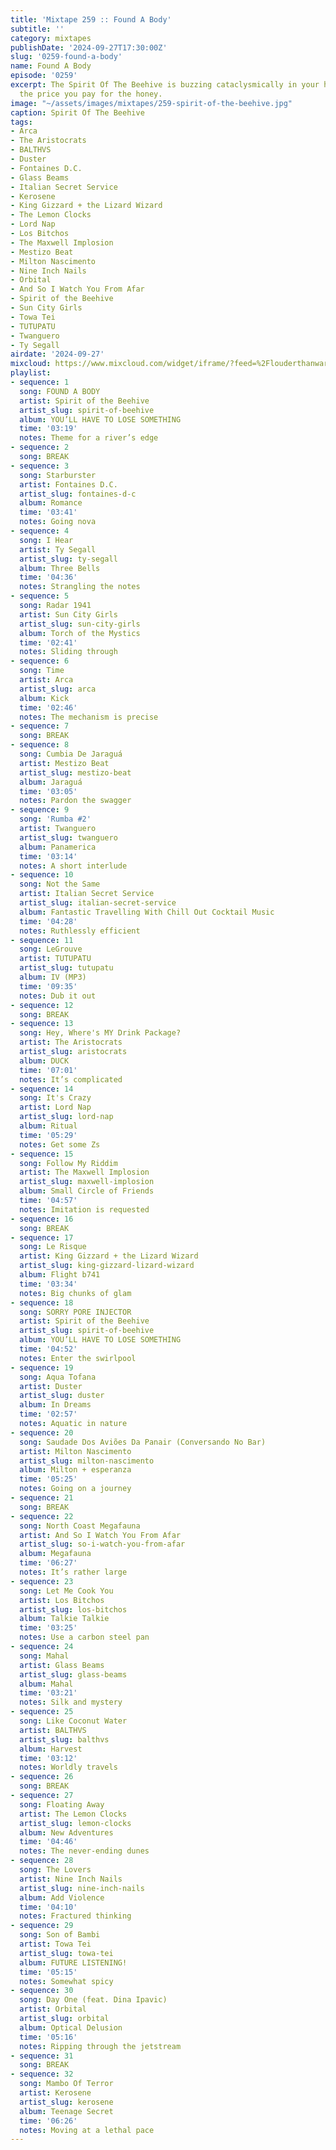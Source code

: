 ```yaml
---
title: 'Mixtape 259 :: Found A Body'
subtitle: ''
category: mixtapes
publishDate: '2024-09-27T17:30:00Z'
slug: '0259-found-a-body'
name: Found A Body
episode: '0259'
excerpt: The Spirit Of The Beehive is buzzing cataclysmically in your head, but that’s
  the price you pay for the honey.
image: "~/assets/images/mixtapes/259-spirit-of-the-beehive.jpg"
caption: Spirit Of The Beehive
tags:
- Arca
- The Aristocrats
- BALTHVS
- Duster
- Fontaines D.C.
- Glass Beams
- Italian Secret Service
- Kerosene
- King Gizzard + the Lizard Wizard
- The Lemon Clocks
- Lord Nap
- Los Bitchos
- The Maxwell Implosion
- Mestizo Beat
- Milton Nascimento
- Nine Inch Nails
- Orbital
- And So I Watch You From Afar
- Spirit of the Beehive
- Sun City Girls
- Towa Tei
- TUTUPATU
- Twanguero
- Ty Segall
airdate: '2024-09-27'
mixcloud: https://www.mixcloud.com/widget/iframe/?feed=%2Flouderthanwar%2Fthe-final-hour-259-found-a-body-2024-09-27%2F&hide_artwork=1&hide_cover=1
playlist:
- sequence: 1
  song: FOUND A BODY
  artist: Spirit of the Beehive
  artist_slug: spirit-of-beehive
  album: YOU’LL HAVE TO LOSE SOMETHING
  time: '03:19'
  notes: Theme for a river’s edge
- sequence: 2
  song: BREAK
- sequence: 3
  song: Starburster
  artist: Fontaines D.C.
  artist_slug: fontaines-d-c
  album: Romance
  time: '03:41'
  notes: Going nova
- sequence: 4
  song: I Hear
  artist: Ty Segall
  artist_slug: ty-segall
  album: Three Bells
  time: '04:36'
  notes: Strangling the notes
- sequence: 5
  song: Radar 1941
  artist: Sun City Girls
  artist_slug: sun-city-girls
  album: Torch of the Mystics
  time: '02:41'
  notes: Sliding through
- sequence: 6
  song: Time
  artist: Arca
  artist_slug: arca
  album: Kick
  time: '02:46'
  notes: The mechanism is precise
- sequence: 7
  song: BREAK
- sequence: 8
  song: Cumbia De Jaraguá
  artist: Mestizo Beat
  artist_slug: mestizo-beat
  album: Jaraguá
  time: '03:05'
  notes: Pardon the swagger
- sequence: 9
  song: 'Rumba #2'
  artist: Twanguero
  artist_slug: twanguero
  album: Panamerica
  time: '03:14'
  notes: A short interlude
- sequence: 10
  song: Not the Same
  artist: Italian Secret Service
  artist_slug: italian-secret-service
  album: Fantastic Travelling With Chill Out Cocktail Music
  time: '04:28'
  notes: Ruthlessly efficient
- sequence: 11
  song: LeGrouve
  artist: TUTUPATU
  artist_slug: tutupatu
  album: IV (MP3)
  time: '09:35'
  notes: Dub it out
- sequence: 12
  song: BREAK
- sequence: 13
  song: Hey, Where's MY Drink Package?
  artist: The Aristocrats
  artist_slug: aristocrats
  album: DUCK
  time: '07:01'
  notes: It’s complicated
- sequence: 14
  song: It's Crazy
  artist: Lord Nap
  artist_slug: lord-nap
  album: Ritual
  time: '05:29'
  notes: Get some Zs
- sequence: 15
  song: Follow My Riddim
  artist: The Maxwell Implosion
  artist_slug: maxwell-implosion
  album: Small Circle of Friends
  time: '04:57'
  notes: Imitation is requested
- sequence: 16
  song: BREAK
- sequence: 17
  song: Le Risque
  artist: King Gizzard + the Lizard Wizard
  artist_slug: king-gizzard-lizard-wizard
  album: Flight b741
  time: '03:34'
  notes: Big chunks of glam
- sequence: 18
  song: SORRY PORE INJECTOR
  artist: Spirit of the Beehive
  artist_slug: spirit-of-beehive
  album: YOU’LL HAVE TO LOSE SOMETHING
  time: '04:52'
  notes: Enter the swirlpool
- sequence: 19
  song: Aqua Tofana
  artist: Duster
  artist_slug: duster
  album: In Dreams
  time: '02:57'
  notes: Aquatic in nature
- sequence: 20
  song: Saudade Dos Aviões Da Panair (Conversando No Bar)
  artist: Milton Nascimento
  artist_slug: milton-nascimento
  album: Milton + esperanza
  time: '05:25'
  notes: Going on a journey
- sequence: 21
  song: BREAK
- sequence: 22
  song: North Coast Megafauna
  artist: And So I Watch You From Afar
  artist_slug: so-i-watch-you-from-afar
  album: Megafauna
  time: '06:27'
  notes: It’s rather large
- sequence: 23
  song: Let Me Cook You
  artist: Los Bitchos
  artist_slug: los-bitchos
  album: Talkie Talkie
  time: '03:25'
  notes: Use a carbon steel pan
- sequence: 24
  song: Mahal
  artist: Glass Beams
  artist_slug: glass-beams
  album: Mahal
  time: '03:21'
  notes: Silk and mystery
- sequence: 25
  song: Like Coconut Water
  artist: BALTHVS
  artist_slug: balthvs
  album: Harvest
  time: '03:12'
  notes: Worldly travels
- sequence: 26
  song: BREAK
- sequence: 27
  song: Floating Away
  artist: The Lemon Clocks
  artist_slug: lemon-clocks
  album: New Adventures
  time: '04:46'
  notes: The never-ending dunes
- sequence: 28
  song: The Lovers
  artist: Nine Inch Nails
  artist_slug: nine-inch-nails
  album: Add Violence
  time: '04:10'
  notes: Fractured thinking
- sequence: 29
  song: Son of Bambi
  artist: Towa Tei
  artist_slug: towa-tei
  album: FUTURE LISTENING!
  time: '05:15'
  notes: Somewhat spicy
- sequence: 30
  song: Day One (feat. Dina Ipavic)
  artist: Orbital
  artist_slug: orbital
  album: Optical Delusion
  time: '05:16'
  notes: Ripping through the jetstream
- sequence: 31
  song: BREAK
- sequence: 32
  song: Mambo Of Terror
  artist: Kerosene
  artist_slug: kerosene
  album: Teenage Secret
  time: '06:26'
  notes: Moving at a lethal pace
---
```


